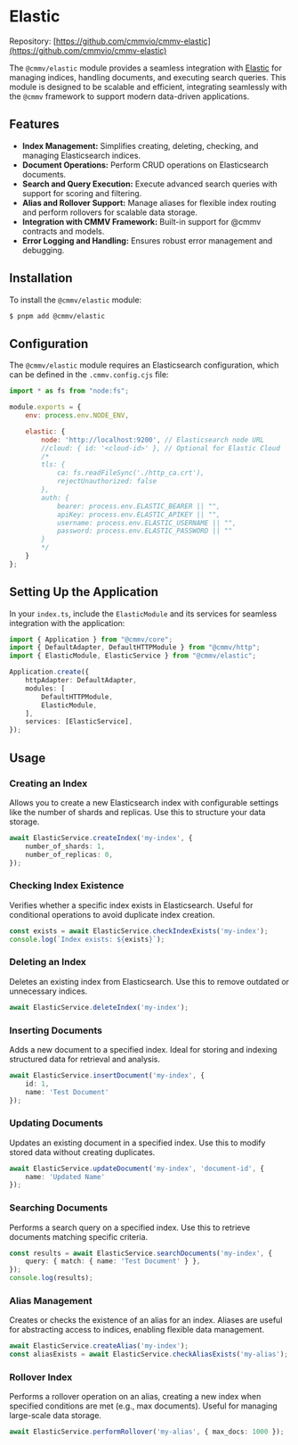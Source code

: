 # Elastic

Repository: [https://github.com/cmmvio/cmmv-elastic](https://github.com/cmmvio/cmmv-elastic)

The ``@cmmv/elastic`` module provides a seamless integration with [Elastic](https://www.elastic.co/pt/) for managing indices, handling documents, and executing search queries. This module is designed to be scalable and efficient, integrating seamlessly with the ``@cmmv`` framework to support modern data-driven applications.

## Features

* **Index Management:** Simplifies creating, deleting, checking, and managing Elasticsearch indices.
* **Document Operations:** Perform CRUD operations on Elasticsearch documents.
* **Search and Query Execution:** Execute advanced search queries with support for scoring and filtering.
* **Alias and Rollover Support:** Manage aliases for flexible index routing and perform rollovers for scalable data storage.
* **Integration with CMMV Framework:** Built-in support for @cmmv contracts and models.
* **Error Logging and Handling:** Ensures robust error management and debugging.

## Installation

To install the ``@cmmv/elastic`` module:

```bash
$ pnpm add @cmmv/elastic
```

## Configuration

The ``@cmmv/elastic`` module requires an Elasticsearch configuration, which can be defined in the ``.cmmv.config.cjs`` file:

```javascript
import * as fs from "node:fs";

module.exports = {
    env: process.env.NODE_ENV,

    elastic: {
        node: 'http://localhost:9200', // Elasticsearch node URL
        //cloud: { id: '<cloud-id>' }, // Optional for Elastic Cloud
        /*
        tls: {
            ca: fs.readFileSync('./http_ca.crt'),
            rejectUnauthorized: false
        },
        auth: {
            bearer: process.env.ELASTIC_BEARER || "",
            apiKey: process.env.ELASTIC_APIKEY || "",
            username: process.env.ELASTIC_USERNAME || "",
            password: process.env.ELASTIC_PASSWORD || ""
        }
        */
    }
};
```

## Setting Up the Application

In your ``index.ts``, include the ``ElasticModule`` and its services for seamless integration with the application:

```typescript
import { Application } from "@cmmv/core";
import { DefaultAdapter, DefaultHTTPModule } from "@cmmv/http";
import { ElasticModule, ElasticService } from "@cmmv/elastic";

Application.create({
    httpAdapter: DefaultAdapter,
    modules: [
        DefaultHTTPModule,
        ElasticModule,
    ],
    services: [ElasticService],
});
```

## Usage

### Creating an Index

Allows you to create a new Elasticsearch index with configurable settings like the number of shards and replicas. Use this to structure your data storage.


```typescript
await ElasticService.createIndex('my-index', {
    number_of_shards: 1,
    number_of_replicas: 0,
});
```

### Checking Index Existence

Verifies whether a specific index exists in Elasticsearch. Useful for conditional operations to avoid duplicate index creation.

```typescript
const exists = await ElasticService.checkIndexExists('my-index');
console.log(`Index exists: ${exists}`);
```

### Deleting an Index

Deletes an existing index from Elasticsearch. Use this to remove outdated or unnecessary indices.

```typescript
await ElasticService.deleteIndex('my-index');
```

### Inserting Documents

Adds a new document to a specified index. Ideal for storing and indexing structured data for retrieval and analysis.

```typescript
await ElasticService.insertDocument('my-index', {
    id: 1,
    name: 'Test Document'
});
```

### Updating Documents

Updates an existing document in a specified index. Use this to modify stored data without creating duplicates.

```typescript
await ElasticService.updateDocument('my-index', 'document-id', {
    name: 'Updated Name'
});
```

### Searching Documents

Performs a search query on a specified index. Use this to retrieve documents matching specific criteria.

```typescript
const results = await ElasticService.searchDocuments('my-index', {
    query: { match: { name: 'Test Document' } },
});
console.log(results);
```

### Alias Management

Creates or checks the existence of an alias for an index. Aliases are useful for abstracting access to indices, enabling flexible data management.

```typescript
await ElasticService.createAlias('my-index');
const aliasExists = await ElasticService.checkAliasExists('my-alias');
```

### Rollover Index

Performs a rollover operation on an alias, creating a new index when specified conditions are met (e.g., max documents). Useful for managing large-scale data storage.

```typescript
await ElasticService.performRollover('my-alias', { max_docs: 1000 });
```
